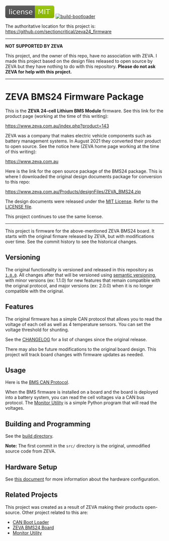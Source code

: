 [![](doc/img/license-badge.svg)](https://opensource.org/licenses/MIT)
[![build-bootloader](https://github.com/sectioncritical/zeva24_firmware/actions/workflows/build.yml/badge.svg)](https://github.com/sectioncritical/zeva24_firmware/actions/workflows/build.yml)


The authoritative location for this project is:
https://github.com/sectioncritical/zeva24_firmware

* * * * *

**NOT SUPPORTED BY ZEVA**

This project, and the owner of this repo, have no association with ZEVA. I made
this project based on the design files released to open source by ZEVA but they
have nothing to do with this repository. **Please do not ask ZEVA for help with
this project.**

* * * * *

ZEVA BMS24 Firmware Package
===========================

This is the **ZEVA 24-cell Lithium BMS Module** firmware. See this link for
the product page (working at the time of this writing):

https://www.zeva.com.au/index.php?product=143

ZEVA was a company that makes electric vehicle components such as battery
management systems. In August 2021 they converted their product to open source.
See the notice here (ZEVA home page working at the time of this writing):

https://www.zeva.com.au

Here is the link for the open source package of the BMS24 package. This is
where I downloaded the original design documents package for conversion to this
repo:

https://www.zeva.com.au/Products/designFiles/ZEVA_BMS24.zip

The design documents were released under the [MIT License](https://choosealicense.com/licenses/mit/).
Refer to the [LICENSE file](LICENSE.txt).

This project continues to use the same license.

* * * * *

This project is firmware for the above-mentioned ZEVA BMS24 board. It starts
with the original firmare released by ZEVA, but with modifications over time.
See the commit history to see the historical changes.

Versioning
----------

The original functionality is versioned and released in this repository as
[`1.0.0`](https://github.com/sectioncritical/zeva24_firmware/releases/tag/v1.0.0).
All changes after that will be versioned using [semantic versioning](semver.org),
with minor versions (ex: 1.1.0) for new features that remain compatible with
the original protocol, and major versions (ex: 2.0.0) when it is no longer
compatible with the original.

Features
--------

The original firmware has a simple CAN protocol that allows you to read the
voltage of each cell as well as 4 temperature sensors. You can set the voltage
threshold for shunting.

See the [CHANGELOG](CHANGELOG.md) for a list of changes since the original
release.

There may also be future modifications to the original board design. This
project will track board changes with firmware updates as needed.

Usage
-----

Here is the [BMS CAN Protocol](doc/protocol.md).

When the BMS firmware is installed on a board and the board is deployed into
a battery system, you can read the cell voltages via a CAN bus protocol. The
[Monitor Utility](https://github.com/sectioncritical/zeva12can) is a simple
Python program that will read the voltages.

Building and Programming
------------------------

See the [build directory](build).

**Note:** The first commit in the `src/` directory is the original, unmodified
source code from ZEVA.

Hardware Setup
--------------

See [this document](doc/dev_hardware.md) for more information about the
hardware configuration.

Related Projects
----------------

This project was created as a result of ZEVA making their products open-source.
Other project related to this are:

- [CAN Boot Loader](https://github.com/sectioncritical/atmega_can_bootloader)
- [ZEVA BMS24 Board](https://github.com/sectioncritical/zeva24_board)
- [Monitor Utility](https://github.com/sectioncritical/zeva12can)

